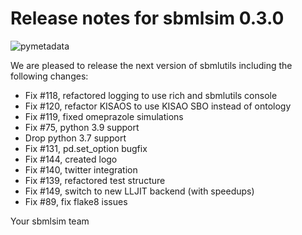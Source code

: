 # Release notes for sbmlsim 0.3.0
![pymetadata](https://github.com/matthiaskoenig/sbmlsim/raw/develop/docs/images/favicon/sbmlsim-100x100-300dpi.png)

We are pleased to release the next version of sbmlutils including the 
following changes:

- Fix #118, refactored logging to use rich and sbmlutils console
- Fix #120, refactor KISAOS to use KISAO SBO instead of ontology
- Fix #119, fixed omeprazole simulations
- Fix #75, python 3.9 support
- Drop python 3.7 support
- Fix #131, pd.set_option bugfix
- Fix #144, created logo
- Fix #140, twitter integration
- Fix #139, refactored test structure
- Fix #149, switch to new LLJIT backend (with speedups)
- Fix #89, fix flake8 issues

Your sbmlsim team

